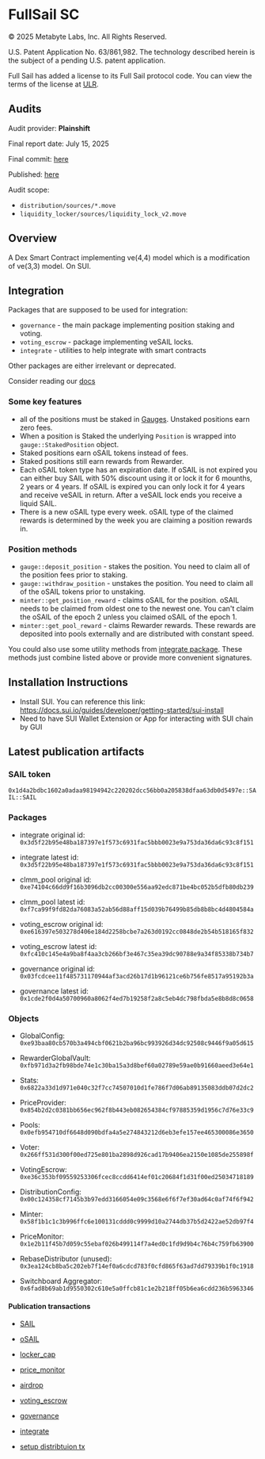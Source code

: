 # FullSail SC

© 2025 Metabyte Labs, Inc. All Rights Reserved.

U.S. Patent Application No. 63/861,982. The technology described herein is the subject of a pending U.S. patent application.

Full Sail has added a license to its Full Sail protocol code. You can view the terms of the license at [ULR](LICENSE/250825_Metabyte_Negotiated_Services_Agreement21634227_2_002.docx).

## Audits

Audit provider: **Plainshift**

Final report date: July 15, 2025

Final commit: [here](https://github.com/LFBuild/FullSail-SC/commit/4dc036a9a04c31fb689682821572c21916b50c7a)

Published: [here](/Plainshift%20Full%20Sail%20Final.pdf)

Audit scope:

- `distribution/sources/*.move`
- `liquidity_locker/sources/liquidity_lock_v2.move`

## Overview

A Dex Smart Contract implementing ve(4,4) model which is a modification of ve(3,3) model. On SUI.

## Integration

Packages that are supposed to be used for integration:

- `governance` - the main package implementing position staking and voting.
- `voting_escrow` - package implementing veSAIL locks.
- `integrate` - utilities to help integrate with smart contracts

Other packages are either irrelevant or deprecated.

Consider reading our [docs](https://docs.fullsail.finance/)

### Some key features

- all of the positions must be staked in [Gauges](governance/sources/gauge.move). Unstaked positions earn zero fees.
- When a position is Staked the underlying `Position` is wrapped into `gauge::StakedPosition` object.
- Staked positions earn oSAIL tokens instead of fees.
- Staked positions still earn rewards from Rewarder.
- Each oSAIL token type has an expiration date. If oSAIL is not expired you can either buy SAIL with 50% discount using it or lock it for 6 mounths, 2 years or 4 years. If oSAIL is expired you can only lock it for 4 years and receive veSAIL in return. After a veSAIL lock ends you receive a liquid SAIL.
- There is a new oSAIL type every week. oSAIL type of the claimed rewards is determined by the week you are claiming a position rewards in.

### Position methods

- `gauge::deposit_position` - stakes the position. You need to claim all of the position fees prior to staking.
- `gauge::withdraw_position` - unstakes the position. You need to claim all of the oSAIL tokens prior to unstaking.
- `minter::get_position_reward` - claims oSAIL for the position. oSAIL needs to be claimed from oldest one to the newest one. You can't claim the oSAIL of the epoch 2 unless you claimed oSAIL of the epoch 1.
- `minter::get_pool_reward` - claims Rewarder rewards. These rewards are deposited into pools externally and are distributed with constant speed.

You could also use some utility methods from [integrate package](integrate/sources/staked_position_script.move). These methods just combine listed above or provide more convenient signatures.

## Installation Instructions

- Install SUI. You can reference this link: https://docs.sui.io/guides/developer/getting-started/sui-install
- Need to have SUI Wallet Extension or App for interacting with SUI chain by GUI

## Latest publication artifacts

### SAIL token

`0x1d4a2bdbc1602a0adaa98194942c220202dcc56bb0a205838dfaa63db0d5497e::SAIL::SAIL`

### Packages

- integrate original id: `0x3d5f22b95e48ba187397e1f573c6931fac5bbb0023e9a753da36da6c93c8f151`
- integrate latest id: `0x3d5f22b95e48ba187397e1f573c6931fac5bbb0023e9a753da36da6c93c8f151`

- clmm_pool original id: `0xe74104c66dd9f16b3096db2cc00300e556aa92edc871be4bc052b5dfb80db239`
- clmm_pool latest id: `0xf7ca99f9fd82da76083a52ab56d88aff15d039b76499b85db8b8bc4d4804584a`

- voting_escrow original id: `0xe616397e503278d406e184d2258bcbe7a263d0192cc0848de2b54b518165f832`
- voting_escrow latest id: `0xfc410c145e4a9ba8f4aa3cb266bf3e467c35ea39dc90788e9a34f85338b734b7`

- governance original id: `0x03fcdcee11f485731170944af3acd26b17d1b96121ce6b756fe8517a95192b3a`
- governance latest id: `0x1cde2f0d4a50700960a8062f4ed7b19258f2a8c5eb4dc798fbda5e8b8d8c0658`

### Objects

- GlobalConfig: `0xe93baa80cb570b3a494cbf0621b2ba96bc993926d34dc92508c9446f9a05d615`
- RewarderGlobalVault: `0xfb971d3a2fb98bde74e1c30ba15a3d8bef60a02789e59ae0b91660aeed3e64e1`
- Stats: `0x6822a33d1d971e040c32f7cc74507010d1fe786f7d06ab89135083ddb07d2dc2`
- PriceProvider: `0x854b2d2c0381bb656ec962f8b443eb082654384cf97885359d1956c7d76e33c9`
- Pools: `0x0efb954710df6648d090bdfa4a5e274843212d6eb3efe157ee465300086e3650`

- Voter: `0x266ff531d300f00ed725e801ba2898d926cad17b9406ea2150e1085de255898f`
- VotingEscrow: `0xe36c353bf09559253306fcec8ccdd6414ef01c20684f1d31f00ed25034718189`
- DistributionConfig: `0x00c124358cf7145b3b97edd3166054e09c3568e6f6f7ef30ad64c0af74f6f942`
- Minter: `0x58f1b1c1c3b996ffc6e100131cddd0c9999d10a2744db37b5d2422ae52db97f4`
- PriceMonitor: `0x1e2b11f45b7d059c55ebaf026b499114f7a4ed0c1fd9d9b4c76b4c759fb63900`
- RebaseDistributor (unused): `0x3ea124cb8ba5c202eb7f14ef0a6cdcd783f0cfd865f63ad7dd79339b1f0c1918`
- Switchboard Aggregator: `0x6fad8b69ab1d9550302c610e5a0ffcb81c1e2b218ff05b6ea6cdd236b5963346`

#### Publication transactions

- [SAIL](https://suivision.xyz/txblock/8h9AypGsfEz4UEycf6zwNjFehpRxHyNYsc7N7JwxzCi)
- [oSAIL](https://suiscan.xyz/mainnet/tx/G2iDDb2zZMn2emhvWx9TrfnCEhzbtDWbUFzoy1S5tuNS)

- [locker_cap](https://suivision.xyz/txblock/6VdLrhi9PGWyRrSJqPF2PcebWmSH23zB4KDGheXBwUgD)
- [price_monitor](https://suivision.xyz/txblock/8thaqiGYsL3cX1T8n9W8xZFyAvkyPy9BzR1nCP27ugXc)
- [airdrop](https://suivision.xyz/txblock/GVr2x4Wm9bosocNZWdfGfgn5rdfGzrnkmDB4nNoenivH)
- [voting_escrow](https://suivision.xyz/txblock/GVr2x4Wm9bosocNZWdfGfgn5rdfGzrnkmDB4nNoenivH)
- [governance](https://suivision.xyz/txblock/HftW78RqSSDU3CT8dBLGxNLgiBBXeqFsfhnDmDSYKXk9)
- [integrate](https://suivision.xyz/txblock/63fn6MNR8ykDWdpieKzmdWpP4m8tcxzryoiAwWTAQjCk)

- [setup distribtuion tx](https://suiscan.xyz/mainnet/tx/2vY5dZCRPqFFQ9z4Mx2izukKeTkQEn6c4RUq4moUtM5C)
